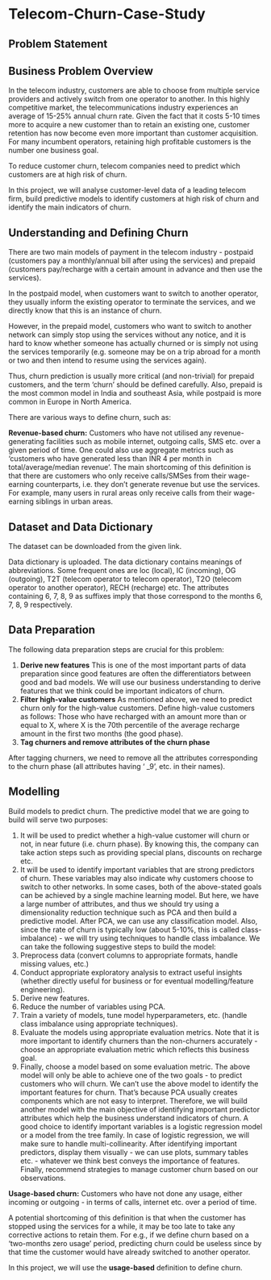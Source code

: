 # Telecom-Churn-Case-Study
## Problem Statement
## Business Problem Overview
In the telecom industry, customers are able to choose from multiple service providers and actively switch from one operator to another. In this highly competitive market, the telecommunications industry experiences an average of 15-25% annual churn rate. Given the fact that it costs 5-10 times more to acquire a new customer than to retain an existing one, customer retention has now become even more important than customer acquisition.
For many incumbent operators, retaining high profitable customers is the number one business goal.

To reduce customer churn, telecom companies need to predict which customers are at high risk of churn.

In this project, we will analyse customer-level data of a leading telecom firm, build predictive models to identify customers at high risk of churn and identify the main indicators of churn.

## Understanding and Defining Churn

There are two main models of payment in the telecom industry - postpaid (customers pay a monthly/annual bill after using the services) and prepaid (customers pay/recharge with a certain amount in advance and then use the services).

In the postpaid model, when customers want to switch to another operator, they usually inform the existing operator to terminate the services, and we directly know that this is an instance of churn.

However, in the prepaid model, customers who want to switch to another network can simply stop using the services without any notice, and it is hard to know whether someone has actually churned or is simply not using the services temporarily (e.g. someone may be on a trip abroad for a month or two and then intend to resume using the services again).

Thus, churn prediction is usually more critical (and non-trivial) for prepaid customers, and the term ‘churn’ should be defined carefully.  Also, prepaid is the most common model in India and southeast Asia, while postpaid is more common in Europe in North America.

There are various ways to define churn, such as:

**Revenue-based churn:** Customers who have not utilised any revenue-generating facilities such as mobile internet, outgoing calls, SMS etc. over a given period of time. One could also use aggregate metrics such as ‘customers who have generated less than INR 4 per month in total/average/median revenue’.
The main shortcoming of this definition is that there are customers who only receive calls/SMSes from their wage-earning counterparts, i.e. they don’t generate revenue but use the services. For example, many users in rural areas only receive calls from their wage-earning siblings in urban areas.


## Dataset and Data Dictionary

The dataset can be downloaded from the given link.

Data dictionary is uploaded. The data dictionary contains meanings of abbreviations. Some frequent ones are loc (local), IC (incoming), OG (outgoing), T2T (telecom operator to telecom operator), T2O (telecom operator to another operator), RECH (recharge) etc.
The attributes containing 6, 7, 8, 9 as suffixes imply that those correspond to the months 6, 7, 8, 9 respectively.

## Data Preparation

The following data preparation steps are crucial for this problem:
1. **Derive new features**
This is one of the most important parts of data preparation since good features are often the differentiators between good and bad models. We will use our business understanding to derive features that we think could be important indicators of churn.
2. **Filter high-value customers**
As mentioned above, we need to predict churn only for the high-value customers. Define high-value customers as follows: Those who have recharged with an amount more than or equal to X, where X is the 70th percentile of the average recharge amount in the first two months (the good phase).
3. **Tag churners and remove attributes of the churn phase**

After tagging churners, we need to remove all the attributes corresponding to the churn phase (all attributes having ‘ _9’, etc. in their names).

## Modelling
Build models to predict churn. The predictive model that we are going to build will serve two purposes:
1. It will be used to predict whether a high-value customer will churn or not, in near future (i.e. churn phase). By knowing this, the company can take action steps such as providing special plans, discounts on recharge etc.
2. It will be used to identify important variables that are strong predictors of churn. These variables may also indicate why customers choose to switch to other networks.
In some cases, both of the above-stated goals can be achieved by a single machine learning model. But here, we have a large number of attributes, and thus we should try using a dimensionality reduction technique such as PCA and then build a predictive model. After PCA, we can use any classification model.
Also, since the rate of churn is typically low (about 5-10%, this is called class-imbalance) - we will try using techniques to handle class imbalance. 
We can take the following suggestive steps to build the model:
1. Preprocess data (convert columns to appropriate formats, handle missing values, etc.)
2. Conduct appropriate exploratory analysis to extract useful insights (whether directly useful for business or for eventual modelling/feature engineering).
3. Derive new features.
4. Reduce the number of variables using PCA.
5. Train a variety of models, tune model hyperparameters, etc. (handle class imbalance using appropriate techniques).
6. Evaluate the models using appropriate evaluation metrics. Note that it is more important to identify churners than the non-churners accurately - choose an appropriate evaluation metric which reflects this business goal.
7. Finally, choose a model based on some evaluation metric.
The above model will only be able to achieve one of the two goals - to predict customers who will churn. We can’t use the above model to identify the important features for churn. That’s because PCA usually creates components which are not easy to interpret.
Therefore, we will build another model with the main objective of identifying important predictor attributes which help the business understand indicators of churn. A good choice to identify important variables is a logistic regression model or a model from the tree family. In case of logistic regression, we will make sure to handle multi-collinearity.
After identifying important predictors, display them visually - we can use plots, summary tables etc. - whatever we think best conveys the importance of features.
Finally, recommend strategies to manage customer churn based on our observations.


**Usage-based churn:** Customers who have not done any usage, either incoming or outgoing - in terms of calls, internet etc. over a period of time.

A potential shortcoming of this definition is that when the customer has stopped using the services for a while, it may be too late to take any corrective actions to retain them. For e.g., if we define churn based on a ‘two-months zero usage’ period, predicting churn could be useless since by that time the customer would have already switched to another operator.


In this project, we will use the **usage-based** definition to define churn.

